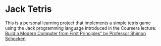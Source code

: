 # Jack Tetris

This is a personal learning project that implements a simple tetris game using the Jack programming language introduced in the Coursera lecture: [Build a Modern Computer from First Principles" by Professor Shimon Schocken](https://www.coursera.org/learn/nand2tetris2/home/welcome).